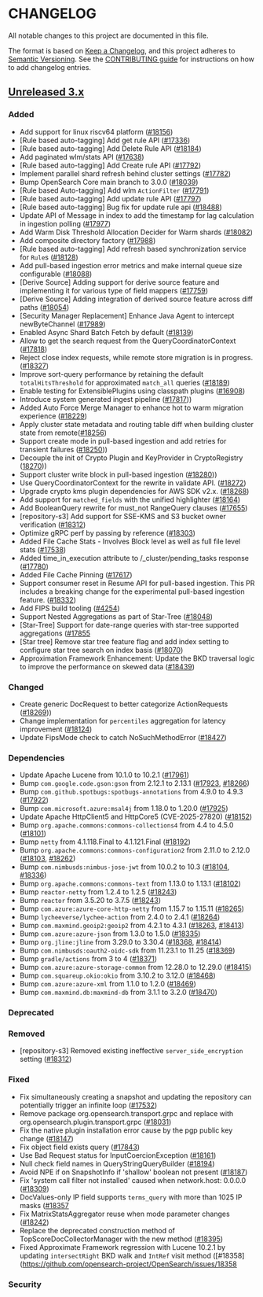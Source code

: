 # CHANGELOG
All notable changes to this project are documented in this file.

The format is based on [Keep a Changelog](https://keepachangelog.com/en/1.0.0/), and this project adheres to [Semantic Versioning](https://semver.org/spec/v2.0.0.html). See the [CONTRIBUTING guide](./CONTRIBUTING.md#Changelog) for instructions on how to add changelog entries.

## [Unreleased 3.x]
### Added
- Add support for linux riscv64 platform ([#18156](https://github.com/opensearch-project/OpenSearch/pull/18156))
- [Rule based auto-tagging] Add get rule API ([#17336](https://github.com/opensearch-project/OpenSearch/pull/17336))
- [Rule based auto-tagging] Add Delete Rule API ([#18184](https://github.com/opensearch-project/OpenSearch/pull/18184))
- Add paginated wlm/stats API ([#17638](https://github.com/opensearch-project/OpenSearch/pull/17638))
- [Rule based auto-tagging] Add Create rule API ([#17792](https://github.com/opensearch-project/OpenSearch/pull/17792))
- Implement parallel shard refresh behind cluster settings ([#17782](https://github.com/opensearch-project/OpenSearch/pull/17782))
- Bump OpenSearch Core main branch to 3.0.0 ([#18039](https://github.com/opensearch-project/OpenSearch/pull/18039))
- [Rule based Auto-tagging] Add wlm `ActionFilter` ([#17791](https://github.com/opensearch-project/OpenSearch/pull/17791))
- [Rule based auto-tagging] Add update rule API ([#17797](https://github.com/opensearch-project/OpenSearch/pull/17797))
- [Rule based auto-tagging] Bug fix for update rule api ([#18488](https://github.com/opensearch-project/OpenSearch/pull/18488))
- Update API of Message in index to add the timestamp for lag calculation in ingestion polling ([#17977](https://github.com/opensearch-project/OpenSearch/pull/17977/))
- Add Warm Disk Threshold Allocation Decider for Warm shards ([#18082](https://github.com/opensearch-project/OpenSearch/pull/18082))
- Add composite directory factory ([#17988](https://github.com/opensearch-project/OpenSearch/pull/17988))
- [Rule based auto-tagging] Add refresh based synchronization service for `Rule`s ([#18128](https://github.com/opensearch-project/OpenSearch/pull/18128))
- Add pull-based ingestion error metrics and make internal queue size configurable ([#18088](https://github.com/opensearch-project/OpenSearch/pull/18088))
- [Derive Source] Adding support for derive source feature and implementing it for various type of field mappers ([#17759](https://github.com/opensearch-project/OpenSearch/pull/17759))
- [Derive Source] Adding integration of derived source feature across diff paths ([#18054](https://github.com/opensearch-project/OpenSearch/pull/18054))
- [Security Manager Replacement] Enhance Java Agent to intercept newByteChannel ([#17989](https://github.com/opensearch-project/OpenSearch/pull/17989))
- Enabled Async Shard Batch Fetch by default ([#18139](https://github.com/opensearch-project/OpenSearch/pull/18139))
- Allow to get the search request from the QueryCoordinatorContext ([#17818](https://github.com/opensearch-project/OpenSearch/pull/17818))
- Reject close index requests, while remote store migration is in progress.([#18327](https://github.com/opensearch-project/OpenSearch/pull/18327))
- Improve sort-query performance by retaining the default `totalHitsThreshold` for approximated `match_all` queries ([#18189](https://github.com/opensearch-project/OpenSearch/pull/18189))
- Enable testing for ExtensiblePlugins using classpath plugins ([#16908](https://github.com/opensearch-project/OpenSearch/pull/16908))
- Introduce system generated ingest pipeline ([#17817](https://github.com/opensearch-project/OpenSearch/pull/17817)))
- Added Auto Force Merge Manager to enhance hot to warm migration experience ([#18229](https://github.com/opensearch-project/OpenSearch/pull/18229))
- Apply cluster state metadata and routing table diff when building cluster state from remote([#18256](https://github.com/opensearch-project/OpenSearch/pull/18256))
- Support create mode in pull-based ingestion and add retries for transient failures ([#18250](https://github.com/opensearch-project/OpenSearch/pull/18250)))
- Decouple the init of Crypto Plugin and KeyProvider in CryptoRegistry ([18270](https://github.com/opensearch-project/OpenSearch/pull18270)))
- Support cluster write block in pull-based ingestion ([#18280](https://github.com/opensearch-project/OpenSearch/pull/18280)))
- Use QueryCoordinatorContext for the rewrite in validate API. ([#18272](https://github.com/opensearch-project/OpenSearch/pull/18272))
- Upgrade crypto kms plugin dependencies for AWS SDK v2.x. ([#18268](https://github.com/opensearch-project/OpenSearch/pull/18268))
- Add support for `matched_fields` with the unified highlighter ([#18164](https://github.com/opensearch-project/OpenSearch/issues/18164))
- Add BooleanQuery rewrite for must_not RangeQuery clauses ([#17655](https://github.com/opensearch-project/OpenSearch/pull/17655))
- [repository-s3] Add support for SSE-KMS and S3 bucket owner verification ([#18312](https://github.com/opensearch-project/OpenSearch/pull/18312))
- Optimize gRPC perf by passing by reference ([#18303](https://github.com/opensearch-project/OpenSearch/pull/18303))
- Added File Cache Stats - Involves Block level as well as full file level stats ([#17538](https://github.com/opensearch-project/OpenSearch/issues/17479))
- Added time_in_execution attribute to /_cluster/pending_tasks response ([#17780](https://github.com/opensearch-project/OpenSearch/pull/17780))
- Added File Cache Pinning ([#17617](https://github.com/opensearch-project/OpenSearch/issues/13648))
- Support consumer reset in Resume API for pull-based ingestion. This PR includes a breaking change for the experimental pull-based ingestion feature. ([#18332](https://github.com/opensearch-project/OpenSearch/pull/18332))
- Add FIPS build tooling ([#4254](https://github.com/opensearch-project/security/issues/4254))
- Support Nested Aggregations as part of Star-Tree ([#18048](https://github.com/opensearch-project/OpenSearch/pull/18048))
- [Star-Tree] Support for date-range queries with star-tree supported aggregations ([#17855](https://github.com/opensearch-project/OpenSearch/pull/17855)
- [Star tree] Remove star tree feature flag and add index setting to configure star tree search on index basis ([#18070](https://github.com/opensearch-project/OpenSearch/pull/18070))
- Approximation Framework Enhancement: Update the BKD traversal logic to improve the performance on skewed data ([#18439](https://github.com/opensearch-project/OpenSearch/issues/18439))

### Changed
- Create generic DocRequest to better categorize ActionRequests ([#18269](https://github.com/opensearch-project/OpenSearch/pull/18269)))
- Change implementation for `percentiles` aggregation for latency improvement ([#18124](https://github.com/opensearch-project/OpenSearch/pull/18124))
- Update FipsMode check to catch NoSuchMethodError ([#18427](https://github.com/opensearch-project/OpenSearch/pull/18427))


### Dependencies
- Update Apache Lucene from 10.1.0 to 10.2.1 ([#17961](https://github.com/opensearch-project/OpenSearch/pull/17961))
- Bump `com.google.code.gson:gson` from 2.12.1 to 2.13.1 ([#17923](https://github.com/opensearch-project/OpenSearch/pull/17923), [#18266](https://github.com/opensearch-project/OpenSearch/pull/18266))
- Bump `com.github.spotbugs:spotbugs-annotations` from 4.9.0 to 4.9.3 ([#17922](https://github.com/opensearch-project/OpenSearch/pull/17922))
- Bump `com.microsoft.azure:msal4j` from 1.18.0 to 1.20.0 ([#17925](https://github.com/opensearch-project/OpenSearch/pull/17925))
- Update Apache HttpClient5 and HttpCore5 (CVE-2025-27820) ([#18152](https://github.com/opensearch-project/OpenSearch/pull/18152))
- Bump `org.apache.commons:commons-collections4` from 4.4 to 4.5.0 ([#18101](https://github.com/opensearch-project/OpenSearch/pull/18101))
- Bump `netty` from 4.1.118.Final to 4.1.121.Final ([#18192](https://github.com/opensearch-project/OpenSearch/pull/18192))
- Bump `org.apache.commons:commons-configuration2` from 2.11.0 to 2.12.0 ([#18103](https://github.com/opensearch-project/OpenSearch/pull/18103), [#18262](https://github.com/opensearch-project/OpenSearch/pull/18262))
- Bump `com.nimbusds:nimbus-jose-jwt` from 10.0.2 to 10.3 ([#18104](https://github.com/opensearch-project/OpenSearch/pull/18104), [#18336](https://github.com/opensearch-project/OpenSearch/pull/18336))
- Bump `org.apache.commons:commons-text` from 1.13.0 to 1.13.1 ([#18102](https://github.com/opensearch-project/OpenSearch/pull/18102))
- Bump `reactor-netty` from 1.2.4 to 1.2.5 ([#18243](https://github.com/opensearch-project/OpenSearch/pull/18243))
- Bump `reactor` from 3.5.20 to 3.7.5 ([#18243](https://github.com/opensearch-project/OpenSearch/pull/18243))
- Bump `com.azure:azure-core-http-netty` from 1.15.7 to 1.15.11 ([#18265](https://github.com/opensearch-project/OpenSearch/pull/18265))
- Bump `lycheeverse/lychee-action` from 2.4.0 to 2.4.1 ([#18264](https://github.com/opensearch-project/OpenSearch/pull/18264))
- Bump `com.maxmind.geoip2:geoip2` from 4.2.1 to 4.3.1 ([#18263](https://github.com/opensearch-project/OpenSearch/pull/18263), [#18413](https://github.com/opensearch-project/OpenSearch/pull/18413))
- Bump `com.azure:azure-json` from 1.3.0 to 1.5.0 ([#18335](https://github.com/opensearch-project/OpenSearch/pull/18335))
- Bump `org.jline:jline` from 3.29.0 to 3.30.4 ([#18368](https://github.com/opensearch-project/OpenSearch/pull/18368), [#18414](https://github.com/opensearch-project/OpenSearch/pull/18414))
- Bump `com.nimbusds:oauth2-oidc-sdk` from 11.23.1 to 11.25 ([#18369](https://github.com/opensearch-project/OpenSearch/pull/18369))
- Bump `gradle/actions` from 3 to 4 ([#18371](https://github.com/opensearch-project/OpenSearch/pull/18371))
- Bump `com.azure:azure-storage-common` from 12.28.0 to 12.29.0 ([#18415](https://github.com/opensearch-project/OpenSearch/pull/18415))
- Bump `com.squareup.okio:okio` from 3.10.2 to 3.12.0 ([#18468](https://github.com/opensearch-project/OpenSearch/pull/18468))
- Bump `com.azure:azure-xml` from 1.1.0 to 1.2.0 ([#18469](https://github.com/opensearch-project/OpenSearch/pull/18469))
- Bump `com.maxmind.db:maxmind-db` from 3.1.1 to 3.2.0 ([#18470](https://github.com/opensearch-project/OpenSearch/pull/18470))

### Deprecated

### Removed
- [repository-s3] Removed existing ineffective `server_side_encryption` setting ([#18312](https://github.com/opensearch-project/OpenSearch/pull/18312))

### Fixed
- Fix simultaneously creating a snapshot and updating the repository can potentially trigger an infinite loop ([#17532](https://github.com/opensearch-project/OpenSearch/pull/17532))
- Remove package org.opensearch.transport.grpc and replace with org.opensearch.plugin.transport.grpc ([#18031](https://github.com/opensearch-project/OpenSearch/pull/18031))
- Fix the native plugin installation error cause by the pgp public key change ([#18147](https://github.com/opensearch-project/OpenSearch/pull/18147))
- Fix object field exists query ([#17843](https://github.com/opensearch-project/OpenSearch/pull/17843))
- Use Bad Request status for InputCoercionException ([#18161](https://github.com/opensearch-project/OpenSearch/pull/18161))
- Null check field names in QueryStringQueryBuilder ([#18194](https://github.com/opensearch-project/OpenSearch/pull/18194))
- Avoid NPE if on SnapshotInfo if 'shallow' boolean not present ([#18187](https://github.com/opensearch-project/OpenSearch/issues/18187))
- Fix 'system call filter not installed' caused when network.host: 0.0.0.0 ([#18309](https://github.com/opensearch-project/OpenSearch/pull/18309))
- DocValues-only IP field supports `terms_query` with more than 1025 IP masks ([#18357](https://github.com/opensearch-project/OpenSearch/pull/18357)
- Fix MatrixStatsAggregator reuse when mode parameter changes ([#18242](https://github.com/opensearch-project/OpenSearch/issues/18242))
- Replace the deprecated construction method of TopScoreDocCollectorManager with the new method ([#18395](https://github.com/opensearch-project/OpenSearch/pull/18395))
- Fixed Approximate Framework regression with Lucene 10.2.1 by updating `intersectRight` BKD walk and `IntRef` visit method ([#18358](https://github.com/opensearch-project/OpenSearch/issues/18358

### Security

[Unreleased 3.x]: https://github.com/opensearch-project/OpenSearch/compare/3.0...main
